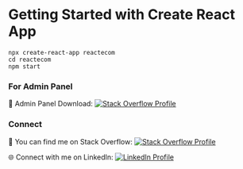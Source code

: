 # Getting Started with Create React App

```
npx create-react-app reactecom
cd reactecom
npm start
```

### For Admin Panel 

📁 Admin Panel Download: [![Stack Overflow Profile](https://img.shields.io/badge/Admin-Panel-green)](https://startbootstrap.com/template/sb-admin)


### Connect

🔗 You can find me on Stack Overflow: [![Stack Overflow Profile](https://img.shields.io/badge/Stack%20Overflow-Profile-orange)](https://stackoverflow.com/users/10623148/muhammad-umair)

🌐 Connect with me on LinkedIn: [![LinkedIn Profile](https://img.shields.io/badge/LinkedIn-Profile-blue)](https://www.linkedin.com/in/muhammad-umair-fullstack/)

